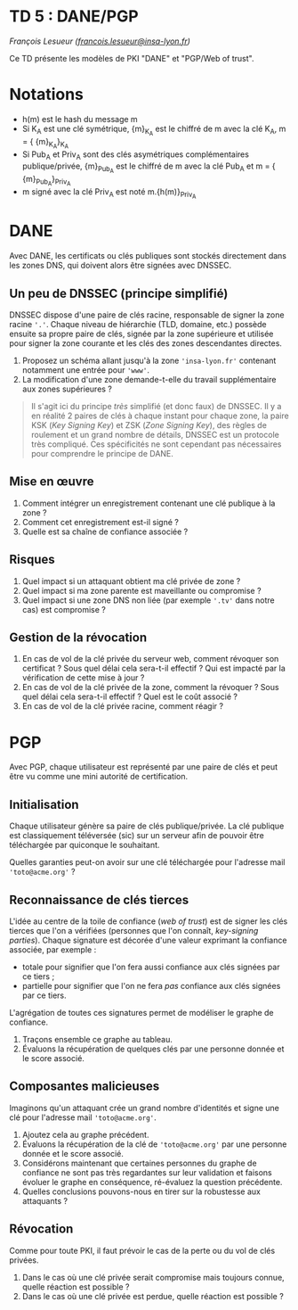 # TD 5 : DANE/PGP

_François Lesueur ([francois.lesueur@insa-lyon.fr](mailto:francois.lesueur@insa-lyon.fr))_

Ce TD présente les modèles de PKI "DANE" et "PGP/Web of trust".

Notations
=========

* h(m) est le hash du message m
* Si K<sub>A</sub> est une clé symétrique, {m}<sub>K<sub>A</sub></sub> est le chiffré de m avec la clé K<sub>A</sub>, m = { {m}<sub>K<sub>A</sub></sub>}<sub>K<sub>A</sub></sub>
* Si Pub<sub>A</sub> et Priv<sub>A</sub> sont des clés asymétriques complémentaires publique/privée, {m}<sub>Pub<sub>A</sub></sub> est le chiffré de m avec la clé Pub<sub>A</sub> et m = { {m}<sub>Pub<sub>A</sub></sub>}<sub>Priv<sub>A</sub></sub>
* m signé avec la clé Priv<sub>A</sub> est noté m.{h(m)}<sub>Priv<sub>A</sub></sub>


DANE
====

Avec DANE, les certificats ou clés publiques sont stockés directement dans les zones DNS, qui doivent alors être signées avec DNSSEC.


Un peu de DNSSEC (principe simplifié)
----------------

DNSSEC dispose d'une paire de clés racine, responsable de signer la zone racine `'.'`. Chaque niveau de hiérarchie (TLD, domaine, etc.) possède ensuite sa propre paire de clés, signée par la zone supérieure et utilisée pour signer la zone courante et les clés des zones descendantes directes.

1. Proposez un schéma allant jusqu'à la zone `'insa-lyon.fr'` contenant notamment une entrée pour `'www'`.
2. La modification d'une zone demande-t-elle du travail supplémentaire aux zones supérieures ?

> Il s'agit ici du principe _très_ simplifié (et donc faux) de DNSSEC. Il y a en réalité 2 paires de clés à chaque instant pour chaque zone, la paire KSK (_Key Signing Key_) et ZSK (_Zone Signing Key_), des règles de roulement et un grand nombre de détails, DNSSEC est un protocole très compliqué. Ces spécificités ne sont cependant pas nécessaires pour comprendre le principe de DANE.


Mise en œuvre
-------------

1. Comment intégrer un enregistrement contenant une clé publique à la zone ?
2. Comment cet enregistrement est-il signé ?
3. Quelle est sa chaîne de confiance associée ?


Risques
-------

1. Quel impact si un attaquant obtient ma clé privée de zone ?
2. Quel impact si ma zone parente est maveillante ou compromise ?
3. Quel impact si une zone DNS non liée (par exemple `'.tv'` dans notre cas) est compromise ?


Gestion de la révocation
------------------------

1. En cas de vol de la clé privée du serveur web, comment révoquer son certificat ? Sous quel délai cela sera-t-il effectif ? Qui est impacté par la vérification de cette mise à jour ?
2. En cas de vol de la clé privée de la zone, comment la révoquer ? Sous quel délai cela sera-t-il effectif ? Quel est le coût associé ?
3. En cas de vol de la clé privée racine, comment réagir ?


PGP
===

Avec PGP, chaque utilisateur est représenté par une paire de clés et peut être vu comme une mini autorité de certification.


Initialisation
--------------

Chaque utilisateur génère sa paire de clés publique/privée. La clé publique est classiquement téléversée (sic) sur un serveur afin de pouvoir être téléchargée par quiconque le souhaitant.

Quelles garanties peut-on avoir sur une clé téléchargée pour l'adresse mail `'toto@acme.org'` ?


Reconnaissance de clés tierces
------------------------------

L'idée au centre de la toile de confiance (_web of trust_) est de signer les clés tierces que l'on a vérifiées (personnes que l'on connaît, _key-signing parties_). Chaque signature est décorée d'une valeur exprimant la confiance associée, par exemple :

* totale pour signifier que l'on fera aussi confiance aux clés signées par ce tiers ;
* partielle pour signifier que l'on ne fera _pas_ confiance aux clés signées par ce tiers.

L'agrégation de toutes ces signatures permet de modéliser le graphe de confiance.

1. Traçons ensemble ce graphe au tableau.
2. Évaluons la récupération de quelques clés par une personne donnée et le score associé.


Composantes malicieuses
-----------------------

Imaginons qu'un attaquant crée un grand nombre d'identités et signe une clé pour l'adresse mail `'toto@acme.org'`.

1. Ajoutez cela au graphe précédent.
2. Évaluons la récupération de la clé de `'toto@acme.org'` par une personne donnée et le score associé.
3. Considérons maintenant que certaines personnes du graphe de confiance ne sont pas très regardantes sur leur validation et faisons évoluer le graphe en conséquence, ré-évaluez la question précédente.
4. Quelles conclusions pouvons-nous en tirer sur la robustesse aux attaquants ?


Révocation
----------

Comme pour toute PKI, il faut prévoir le cas de la perte ou du vol de clés privées.

1. Dans le cas où une clé privée serait compromise mais toujours connue, quelle réaction est possible ?
2. Dans le cas où une clé privée est perdue, quelle réaction est possible ?
